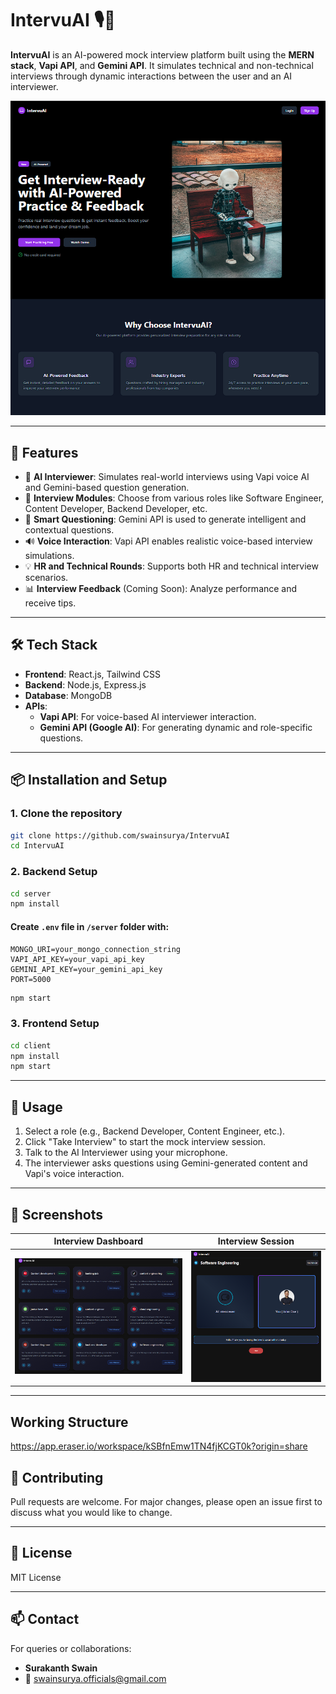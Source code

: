 
# IntervuAI 🎙️💼

**IntervuAI** is an AI-powered mock interview platform built using the **MERN stack**, **Vapi API**, and **Gemini API**. It simulates technical and non-technical interviews through dynamic interactions between the user and an AI interviewer.

![IntervuAI Screenshot](./assets/intervuai-screenshot.png)

---

## 🚀 Features

- 🤖 **AI Interviewer**: Simulates real-world interviews using Vapi voice AI and Gemini-based question generation.
- 📁 **Interview Modules**: Choose from various roles like Software Engineer, Content Developer, Backend Developer, etc.
- 🧠 **Smart Questioning**: Gemini API is used to generate intelligent and contextual questions.
- 🔊 **Voice Interaction**: Vapi API enables realistic voice-based interview simulations.
- 💡 **HR and Technical Rounds**: Supports both HR and technical interview scenarios.
- 📊 **Interview Feedback** (Coming Soon): Analyze performance and receive tips.

---

## 🛠 Tech Stack

- **Frontend**: React.js, Tailwind CSS
- **Backend**: Node.js, Express.js
- **Database**: MongoDB
- **APIs**:
  - **Vapi API**: For voice-based AI interviewer interaction.
  - **Gemini API (Google AI)**: For generating dynamic and role-specific questions.

---

## 📦 Installation and Setup

### 1. Clone the repository

```bash
git clone https://github.com/swainsurya/IntervuAI
cd IntervuAI
```

### 2. Backend Setup

```bash
cd server
npm install
```

#### Create `.env` file in `/server` folder with:

```
MONGO_URI=your_mongo_connection_string
VAPI_API_KEY=your_vapi_api_key
GEMINI_API_KEY=your_gemini_api_key
PORT=5000
```

```bash
npm start
```

### 3. Frontend Setup

```bash
cd client
npm install
npm start
```

---

## 🧪 Usage

1. Select a role (e.g., Backend Developer, Content Engineer, etc.).
2. Click "Take Interview" to start the mock interview session.
3. Talk to the AI Interviewer using your microphone.
4. The interviewer asks questions using Gemini-generated content and Vapi's voice interaction.

---

## 📸 Screenshots

| Interview Dashboard | Interview Session |
|---------------------|------------------|
| ![Dashboard](./assets/dashboard.png) | ![Session](./assets/interview-session.png) |

---

## Working Structure
https://app.eraser.io/workspace/kSBfnEmw1TN4fjKCGT0k?origin=share

## 🤝 Contributing

Pull requests are welcome. For major changes, please open an issue first to discuss what you would like to change.

---

## 📃 License

MIT License

---

## 📫 Contact

For queries or collaborations:

- **Surakanth Swain**  
- 📧 swainsurya.officials@gmail.com
